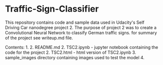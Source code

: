 # Traffic-Sign-Classifier
This repository contains code and sample data used in Udacity's Self Driving Car nanodegree project 2. The purpose of project 2 was to create a Convolutional Neural Network to classify German traffic signs. for summary of the project see writeup.md file.

Contents:
1. 
2. README.md
2. TSC2.ipynb - jupyter notebook containing the code for the project
2. TSC2.html - html version of TSC2.ipynb
3. sample_images directory containing images used to test the model
4. 

